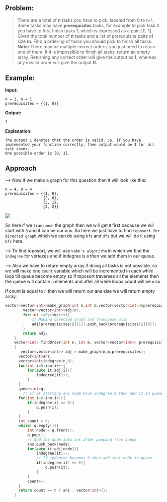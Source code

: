 ## Problem:

> There are a total of **n** tasks you have to pick, labeled from 0 to n-1. Some tasks may have **prerequisites** tasks, for example to pick task 0 you have to first finish tasks 1, which is expressed as a pair: [0, 1]  
> Given the total number of **n** tasks and a list of prerequisite pairs of size **m**. Find a ordering of tasks you should pick to finish all tasks.  
> **Note:** There may be multiple correct orders, you just need to return one of them. If it is impossible to finish all tasks, return an empty array. Returning any correct order will give the output as **1**, whereas any invalid order will give the output **0.**

## Example:

**Input:**

```
n = 2, m = 1
prerequisites = {{1, 0}}
```

**Output:**

```
1
```

**Explanation:**

```
The output 1 denotes that the order is valid. So, if you have, implemented your function correctly, then output would be 1 for all test cases.
One possible order is [0, 1].
```

## Approach

--> Now if we make a graph for this question then it will look like this:

```
n = 4, m = 4
prerequisites = {{1, 0},
                 {2, 0},
                 {3, 1},
                 {3, 2}}
```

![](../GFG/attachments/Pasted%20image%2020220523144615.png)

So here if we `transpose` the graph then we will get `0` first because we will start with `0` and it can be our ans. So here we just have to find `toposort for directed graph` which we can do using `bfs` and `dfs` but we will do it using `bfs` here.

--> To find toposort, we will use `kahn's algorithm` in which we find the `indegree` for vertexes and if indegree is `0` then we add them in our queue.

--> Also we have to return empty array if doing all tasks is not possible. so we will make one `count` variable which will be incremented in each while loop till queue become empty so if toposort traverses all the elements then the queue will contain `n` elements and after all while loops count will be `n` so

if count is equal to `n` then we will return our ans else we will return empty array.

```cpp
vector<vector<int>>make_graph(int n,int m,vector<vector<int>>&prerequisites){
        vector<vector<int>>adj(n);
        for(int i=0;i<m;i++){
			// Making directed graph and transpose also
            adj[prerequisites[i][1]].push_back(prerequisites[i][0]);
        }
        return adj;
    }
    vector<int> findOrder(int n, int m, vector<vector<int>> prerequisites)
    {
       vector<vector<int>> adj = make_graph(n,m,prerequisites);
      vector<int>ans;
      vector<int>indegree(n,0);
      for(int i=0;i<n;i++){
          for(auto it:adj[i]){
              indegree[it]++;
          }
      }
      queue<int>q;
		// If at starting any node have indegree 0 then add it in queue
      for(int i=0;i<n;i++){
          if(indegree[i] == 0){
              q.push(i);
          }
      }
      int count = 0;
      while(!q.empty()){
          int node = q.front();
          q.pop();
		  // Add the node into ans after popping from queue
          ans.push_back(node);
          for(auto it:adj[node]){
              indegree[it]--;
			  // If indegree becomes 0 then add that node in queue
              if(indegree[it] == 0){
                  q.push(it);
              }
          }
          count++;
      }
      return count == n ? ans : vector<int>{};
    }
```
